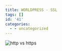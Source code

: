 ```yaml
---
title: WORLDPRESS - SSL
tags: []
id: '41'
categories:
  - - uncategorized
---
```


![http vs https](https://www.niceying.com/wp-content/uploads/2020/10/Caratteristiche-e-differenza-tra-HTTP-SHTTP-e-HTTPS-in-informatica.png)